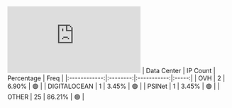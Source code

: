 ![Diagramm](https://github.com/obajay/StateSync-snapshots/blob/main/Projects/Rebus/1/README.md)
| Data Center | IP Count | Percentage | Freq |
|:------------:|:--------:|:-----------:|:-----:|
| OVH | 2 | 6.90% | 🟢 |
| DIGITALOCEAN | 1 | 3.45% | 🟢 |
| PSINet | 1 | 3.45% | 🟢 |
| OTHER | 25 | 86.21% | 🟢 |